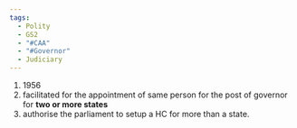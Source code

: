 ```yaml
---
tags:
  - Polity
  - GS2
  - "#CAA"
  - "#Governor"
  - Judiciary
---
```

1. 1956
2. facilitated for the appointment of same person for the post of governor for **two or more states**
3. authorise the parliament to setup a HC for more than a state.